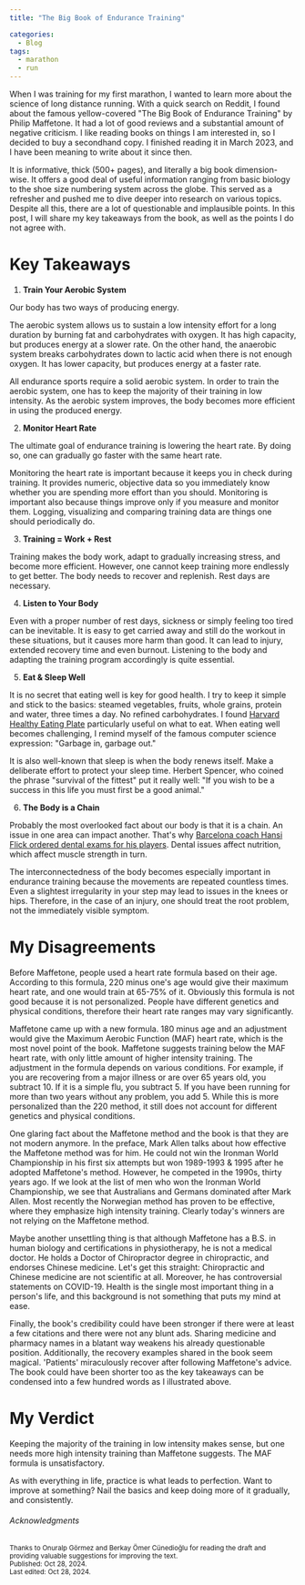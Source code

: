 ```yaml
---
title: "The Big Book of Endurance Training"

categories:
  - Blog
tags:
  - marathon
  - run
---
```


When I was training for my first marathon, I wanted to learn more about the science of long distance running. With a quick search on Reddit, I found about the famous yellow-covered "The Big Book of Endurance Training" by Philip Maffetone. It had a lot of good reviews and a substantial amount of negative criticism. I like reading books on things I am interested in, so I decided to buy a secondhand copy. I finished reading it in March 2023, and I have been meaning to write about it since then.

It is informative, thick (500+ pages), and literally a big book dimension-wise. It offers a good deal of useful information ranging from basic biology to the shoe size numbering system across the globe. This served as a refresher and pushed me to dive deeper into research on various topics. Despite all this, there are a lot of questionable and implausible points. In this post, I will share my key takeaways from the book, as well as the points I do not agree with.

# Key Takeaways

1. **Train Your Aerobic System**

Our body has two ways of producing energy.

The aerobic system allows us to sustain a low intensity effort for a long duration by burning fat and carbohydrates with oxygen. It has high capacity, but produces energy at a slower rate. On the other hand, the anaerobic system breaks carbohydrates down to lactic acid when there is not enough oxygen. It has lower capacity, but produces energy at a faster rate.

All endurance sports require a solid aerobic system. In order to train the aerobic system, one has to keep the majority of their training in low intensity. As the aerobic system improves, the body becomes more efficient in using the produced energy.

2. **Monitor Heart Rate**

The ultimate goal of endurance training is lowering the heart rate. By doing so, one can gradually go faster with the same heart rate.

Monitoring the heart rate is important because it keeps you in check during training. It provides numeric, objective data so you immediately know whether you are spending more effort than you should. Monitoring is important also because things improve only if you measure and monitor them. Logging, visualizing and comparing training data are things one should periodically do.

3. **Training = Work + Rest**

Training makes the body work, adapt to gradually increasing stress, and become more efficient. However, one cannot keep training more endlessly to get better. The body needs to recover and replenish. Rest days are necessary.

4. **Listen to Your Body**

Even with a proper number of rest days, sickness or simply feeling too tired can be inevitable. It is easy to get carried away and still do the workout in these situations, but it causes more harm than good. It can lead to injury, extended recovery time and even burnout. Listening to the body and adapting the training program accordingly is quite essential.

5. **Eat \& Sleep Well**

It is no secret that eating well is key for good health. I try to keep it simple and stick to the basics: steamed vegetables, fruits, whole grains, protein and water, three times a day. No refined carbohydrates. I found [Harvard Healthy Eating Plate](https://nutritionsource.hsph.harvard.edu/healthy-eating-plate/) particularly useful on what to eat. When eating well becomes challenging, I remind myself of the famous computer science expression: "Garbage in, garbage out."

It is also well-known that sleep is when the body renews itself. Make a deliberate effort to protect your sleep time. Herbert Spencer, who coined the phrase "survival of the fittest" put it really well: "If you wish to be a success in this life you must first be a good animal."

6. **The Body is a Chain**

Probably the most overlooked fact about our body is that it is a chain. An issue in one area can impact another. That's why [Barcelona coach Hansi Flick ordered dental exams for his players](https://www.barcablaugranes.com/2024/7/12/24197138/hansi-flick-orders-dental-exams-for-all-barcelona-players). Dental issues affect nutrition, which affect muscle strength in turn.

The interconnectedness of the body becomes especially important in endurance training because the movements are repeated countless times. Even a slightest irregularity in your step may lead to issues in the knees or hips. Therefore, in the case of an injury, one should treat the root problem, not the immediately visible symptom.

# My Disagreements

Before Maffetone, people used a heart rate formula based on their age. According to this formula, 220 minus one's age would give their maximum heart rate, and one would train at 65-75\% of it. Obviously this formula is not good because it is not personalized. People have different genetics and physical conditions, therefore their heart rate ranges may vary significantly.

Maffetone came up with a new formula. 180 minus age and an adjustment would give the Maximum Aerobic Function (MAF) heart rate, which is the most novel point of the book. Maffetone suggests training below the MAF heart rate, with only little amount of higher intensity training. The adjustment in the formula depends on various conditions. For example, if you are recovering from a major illness or are over 65 years old, you subtract 10. If it is a simple flu, you subtract 5. If you have been running for more than two years without any problem, you add 5. While this is more personalized than the 220 method, it still does not account for different genetics and physical conditions.

One glaring fact about the Maffetone method and the book is that they are not modern anymore. In the preface, Mark Allen talks about how effective the Maffetone method was for him. He could not win the Ironman World Championship in his first six attempts but won 1989-1993 \& 1995 after he adopted Maffetone's method. However, he competed in the 1990s, thirty years ago. If we look at the list of men who won the Ironman World Championship, we see that Australians and Germans dominated after Mark Allen. Most recently the Norwegian method has proven to be effective, where they emphasize high intensity training. Clearly today's winners are not relying on the Maffetone method.

Maybe another unsettling thing is that although Maffetone has a B.S. in human biology and certifications in physiotherapy, he is not a medical doctor. He holds a Doctor of Chiropractor degree in chiropractic, and endorses Chinese medicine. Let's get this straight: Chiropractic and Chinese medicine are not scientific at all. Moreover, he has controversial statements on COVID-19. Health is the single most important thing in a person's life, and this background is not something that puts my mind at ease. 

Finally, the book's credibility could have been stronger if there were at least a few citations and there were not any blunt ads. Sharing medicine and pharmacy names in a blatant way weakens his already questionable position. Additionally, the recovery examples shared in the book seem magical. 'Patients' miraculously recover after following Maffetone's advice. The book could have been shorter too as the key takeaways can be condensed into a few hundred words as I illustrated above.

# My Verdict

Keeping the majority of the training in low intensity makes sense, but one needs more high intensity training than Maffetone suggests. The MAF formula is unsatisfactory.

As with everything in life, practice is what leads to perfection. Want to improve at something? Nail the basics and keep doing more of it gradually, and consistently.

###### Acknowledgments
<small>Thanks to Onuralp Görmez and Berkay Ömer Cünedioğlu for reading the draft and providing valuable suggestions for improving the text.<br>
Published: Oct 28, 2024.<br>
Last edited: Oct 28, 2024.</small>
